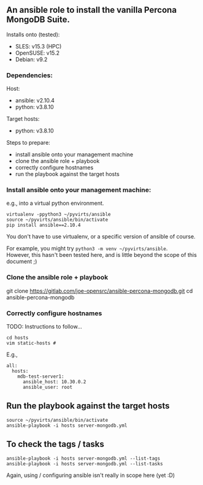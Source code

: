 
## An ansible role to install the vanilla Percona MongoDB Suite.

Installs onto (tested):
  - SLES:     v15.3 (HPC)
  - OpenSUSE: v15.2
  - Debian:   v9.2

### Dependencies:

  Host:
   - ansible: v2.10.4
   - python:  v3.8.10

  Target hosts:
   - python:  v3.8.10

Steps to prepare:
  - install ansible onto your management machine
  - clone the ansible role + playbook
  - correctly configure hostnames
  - run the playbook against the target hosts


### Install ansible onto your management machine:
e.g., into a virtual python environment.  

```
virtualenv -ppython3 ~/pyvirts/ansible
source ~/pyvirts/ansible/bin/activate
pip install ansible==2.10.4
```

You don't have to use virtualenv, or a specific version of ansible of course.

For example, you might try `python3 -m venv ~/pyvirts/ansible`.</br>
However, this hasn't been tested here, and is little beyond the scope of this document ;)
 
### Clone the ansible role + playbook

git clone https://gitlab.com/joe-opensrc/ansible-percona-mongodb.git
cd ansible-percona-mongodb

### Correctly configure hostnames

TODO: Instructions to follow...

```
cd hosts
vim static-hosts # 
```

E.g.,

```
all:
  hosts:
    mdb-test-server1:
      ansible_host: 10.30.0.2
      ansible_user: root
```

## Run the playbook against the target hosts

```
source ~/pyvirts/ansible/bin/activate
ansible-playbook -i hosts server-mongodb.yml
```

## To check the tags / tasks

```
ansible-playbook -i hosts server-mongodb.yml --list-tags
ansible-playbook -i hosts server-mongodb.yml --list-tasks

```

Again, using / configuring ansible isn't really in scope here (yet :D)
